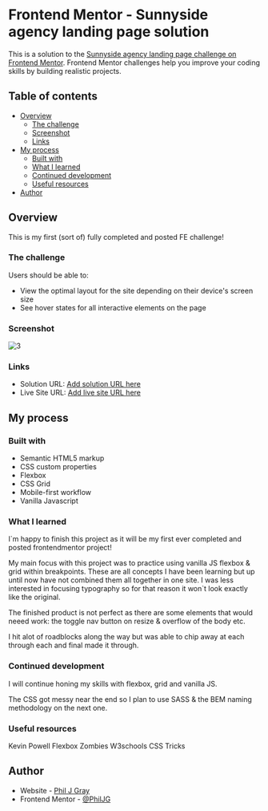 # Frontend Mentor - Sunnyside agency landing page solution

This is a solution to the [Sunnyside agency landing page challenge on Frontend Mentor](https://www.frontendmentor.io/challenges/sunnyside-agency-landing-page-7yVs3B6ef). Frontend Mentor challenges help you improve your coding skills by building realistic projects.

## Table of contents

- [Overview](#overview)
  - [The challenge](#the-challenge)
  - [Screenshot](#screenshot)
  - [Links](#links)
- [My process](#my-process)
  - [Built with](#built-with)
  - [What I learned](#what-i-learned)
  - [Continued development](#continued-development)
  - [Useful resources](#useful-resources)
- [Author](#author)

## Overview

This is my first (sort of) fully completed and posted FE challenge!

### The challenge

Users should be able to:

- View the optimal layout for the site depending on their device's screen size
- See hover states for all interactive elements on the page

### Screenshot

![3](./completed-design)

### Links

- Solution URL: [Add solution URL here](https://your-solution-url.com)
- Live Site URL: [Add live site URL here](https://your-live-site-url.com)

## My process

### Built with

- Semantic HTML5 markup
- CSS custom properties
- Flexbox
- CSS Grid
- Mobile-first workflow
- Vanilla Javascript

### What I learned

I`m happy to finish this project as it will be my first ever completed and posted frontendmentor project!

My main focus with this project was to practice using vanilla JS flexbox & grid within breakpoints. These are all concepts I have been learning but up until now have not combined them all together in one site. I was less interested in focusing typography so for that reason it won`t look exactly like the original. 

The finished product is not perfect as there are some elements that would neeed work: the toggle nav button on resize & overflow of the body etc.

I hit alot of roadblocks along the way but was able to chip away at each through each and final made it through. 

### Continued development

I will continue honing my skills with flexbox, grid and vanilla JS. 

The CSS got messy near the end so I plan to use SASS & the BEM naming methodology on the next one.

### Useful resources

Kevin Powell
Flexbox Zombies
W3schools
CSS Tricks

## Author

- Website - [Phil J Gray](https://www.philjgray.ca)
- Frontend Mentor - [@PhilJG](https://www.frontendmentor.io/profile/PhilJG)

